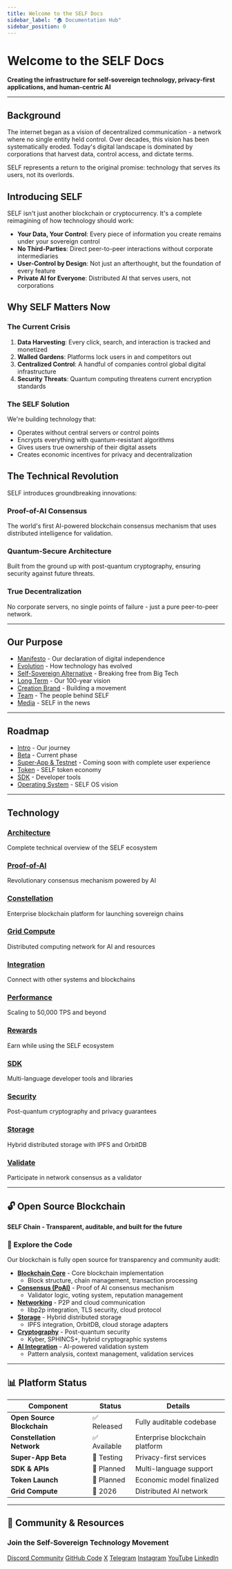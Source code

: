 ```yaml
---
title: Welcome to the SELF Docs
sidebar_label: "🏠 Documentation Hub"
sidebar_position: 0
---
```


# Welcome to the SELF Docs

**Creating the infrastructure for self-sovereign technology, privacy-first applications, and human-centric AI**

---

## Background

The internet began as a vision of decentralized communication - a network where no single entity held control. Over decades, this vision has been systematically eroded. Today's digital landscape is dominated by corporations that harvest data, control access, and dictate terms.

SELF represents a return to the original promise: technology that serves its users, not its overlords.

## Introducing SELF

SELF isn't just another blockchain or cryptocurrency. It's a complete reimagining of how technology should work:

- **Your Data, Your Control**: Every piece of information you create remains under your sovereign control
- **No Third-Parties**: Direct peer-to-peer interactions without corporate intermediaries
- **User-Control by Design**: Not just an afterthought, but the foundation of every feature
- **Private AI for Everyone**: Distributed AI that serves users, not corporations

## Why SELF Matters Now

### The Current Crisis

1. **Data Harvesting**: Every click, search, and interaction is tracked and monetized
2. **Walled Gardens**: Platforms lock users in and competitors out
3. **Centralized Control**: A handful of companies control global digital infrastructure
4. **Security Threats**: Quantum computing threatens current encryption standards

### The SELF Solution

We're building technology that:
- Operates without central servers or control points
- Encrypts everything with quantum-resistant algorithms
- Gives users true ownership of their digital assets
- Creates economic incentives for privacy and decentralization

## The Technical Revolution

SELF introduces groundbreaking innovations:

### Proof-of-AI Consensus
The world's first AI-powered blockchain consensus mechanism that uses distributed intelligence for validation.

### Quantum-Secure Architecture
Built from the ground up with post-quantum cryptography, ensuring security against future threats.

### True Decentralization
No corporate servers, no single points of failure - just a pure peer-to-peer network.

---

## Our Purpose

- [Manifesto](Our%20Purpose/manifesto) - Our declaration of digital independence
- [Evolution](Our%20Purpose/evolution) - How technology has evolved
- [Self-Sovereign Alternative](Our%20Purpose/self-sov-alternative) - Breaking free from Big Tech
- [Long Term](Our%20Purpose/long-term) - Our 100-year vision
- [Creation Brand](Our%20Purpose/creation-brand) - Building a movement
- [Team](Team/Jonathan%20MacDonald) - The people behind SELF
- [Media](Media%20Coverage/Articles) - SELF in the news

---

## Roadmap

- [Intro](Roadmap/Introduction) - Our journey
- [Beta](Roadmap/Beta%20Web%20App) - Current phase
- [Super-App & Testnet](Roadmap/Super-App%20Testnet) - Coming soon with complete user experience
- [Token](Roadmap/Token) - SELF token economy
- [SDK](Roadmap/SDK) - Developer tools
- [Operating System](Roadmap/SELF%20OS) - SELF OS vision

---

## Technology

### [Architecture](Technical%20Docs/SELF%20Chain/SELF_Chain_Architecture)
Complete technical overview of the SELF ecosystem

### [Proof-of-AI](Technical%20Docs/PoAI/Proof-of-AI)
Revolutionary consensus mechanism powered by AI

### [Constellation](Technical%20Docs/Constellation/Overview)
Enterprise blockchain platform for launching sovereign chains

### [Grid Compute](Technical%20Docs/Grid-Compute/Future-Vision)
Distributed computing network for AI and resources

### [Integration](Technical%20Docs/Integration/)
Connect with other systems and blockchains

### [Performance](Technical%20Docs/Performance/Advanced_TPS_Optimization)
Scaling to 50,000 TPS and beyond

### [Rewards](Technical%20Docs/PoAI/The%20Incentive)
Earn while using the SELF ecosystem

### [SDK](Roadmap/SDK)
Multi-language developer tools and libraries

### [Security](Technical%20Docs/Security/Overview)
Post-quantum cryptography and privacy guarantees

### [Storage](Technical%20Docs/Storage/Hybrid_Architecture)
Hybrid distributed storage with IPFS and OrbitDB

### [Validate](Technical%20Docs/Validate/)
Participate in network consensus as a validator

---

## 🔓 Open Source Blockchain
**SELF Chain - Transparent, auditable, and built for the future**

### 📂 Explore the Code
Our blockchain is fully open source for transparency and community audit:

- **[Blockchain Core](https://github.com/SELF-Technology/self-chain-public/tree/main/src/blockchain)** - Core blockchain implementation
  - Block structure, chain management, transaction processing
- **[Consensus (PoAI)](https://github.com/SELF-Technology/self-chain-public/tree/main/src/consensus)** - Proof of AI consensus mechanism
  - Validator logic, voting system, reputation management
- **[Networking](https://github.com/SELF-Technology/self-chain-public/tree/main/src/network)** - P2P and cloud communication
  - libp2p integration, TLS security, cloud protocol
- **[Storage](https://github.com/SELF-Technology/self-chain-public/tree/main/src/storage)** - Hybrid distributed storage
  - IPFS integration, OrbitDB, cloud storage adapters
- **[Cryptography](https://github.com/SELF-Technology/self-chain-public/tree/main/src/crypto)** - Post-quantum security
  - Kyber, SPHINCS+, hybrid cryptographic systems
- **[AI Integration](https://github.com/SELF-Technology/self-chain-public/tree/main/src/ai)** - AI-powered validation system
  - Pattern analysis, context management, validation services


---

## 📊 Platform Status

<div align="center">

| Component | Status | Details |
|-----------|--------|---------|
| **Open Source Blockchain** | ✅ Released | Fully auditable codebase |
| **Constellation Network** | ✅ Available | Enterprise blockchain platform |
| **Super-App Beta** | 🔄 Testing | Privacy-first services |
| **SDK & APIs** | 📅 Planned | Multi-language support |
| **Token Launch** | 📅 Planned | Economic model finalized |
| **Grid Compute** | 🔄 2026 | Distributed AI network |

</div>

---

## 🔗 Community & Resources

<div className="community-section">

### Join the Self-Sovereign Technology Movement

<div className="social-buttons">

[<i className="fab fa-discord"></i> Discord Community](https://discord.gg/selfcommunity)
[<i className="fab fa-github"></i> GitHub Code](https://github.com/SELF-Technology/self-chain-public)
[<i className="fab fa-x-twitter"></i> X](https://x.com/self_hq)
[<i className="fab fa-telegram"></i> Telegram](https://t.me/selfcommunitychat)
[<i className="fab fa-instagram"></i> Instagram](https://instagram.com/selfappofficial)
[<i className="fab fa-youtube"></i> YouTube](https://www.youtube.com/@selfcommunityvideos)
[<i className="fab fa-linkedin"></i> LinkedIn](https://www.linkedin.com/company/selftechnology/)

</div>

</div>